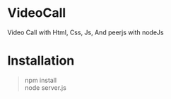 # VideoCall
Video Call with Html, Css, Js, And peerjs with nodeJs
# Installation
> npm install <br>
> node server.js
